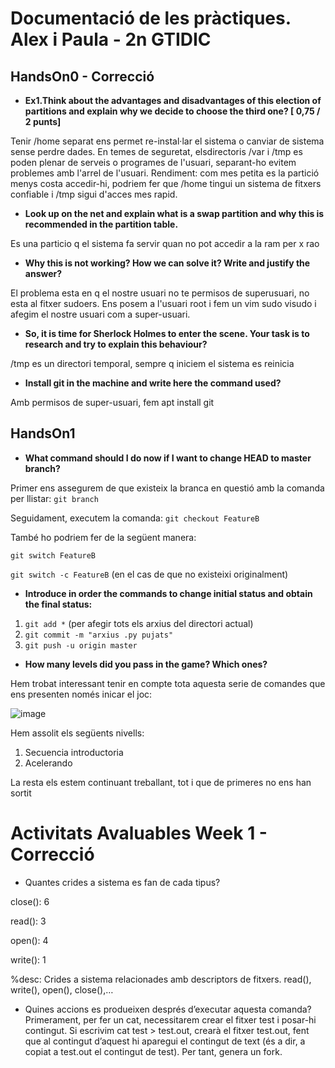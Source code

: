 # Documentació de les pràctiques. Alex i Paula - 2n GTIDIC

## HandsOn0 - Correcció

* **Ex1.Think about the advantages and disadvantages of this election of partitions and explain why we decide to  choose the third one? [ 0,75 / 2 punts]**

Tenir /home separat ens permet re-instal·lar el sistema o canviar de sistema sense perdre dades. En temes de seguretat, elsdirectoris /var i /tmp es poden plenar de serveis o programes de l'usuari, separant-ho evitem problemes amb l'arrel de l'usuari. Rendiment: com mes petita es la partició menys costa accedir-hi, podriem fer que /home tingui un sistema de fitxers confiable i /tmp sigui d'acces mes rapid. 

* **Look up on the net and explain what is a swap partition and why this is recommended in the partition table.**

Es una particio q el sistema fa servir quan no pot accedir a la ram per x rao

* **Why this is not working? How we can solve it? Write and justify the answer?**

El problema esta en q el nostre usuari no te permisos de superusuari, no esta al fitxer sudoers. Ens posem a l'usuari root i fem un vim sudo visudo i afegim el nostre usuari com a super-usuari.

* **So, it is time for Sherlock Holmes to enter the scene. Your task is to research and try to explain this behaviour?**

/tmp es un directori temporal, sempre q iniciem el sistema es reinicia

* **Install git in the machine and write here the command used?**

Amb permisos de super-usuari, fem apt install git


## HandsOn1

* **What command should I do now if I want to change HEAD to master branch?**

Primer ens assegurem de que existeix la branca en questió amb la comanda per llistar:
``` git branch ```

Seguidament, executem la comanda:
``` git checkout FeatureB ```

També ho podriem fer de la següent manera:
 
``` git switch FeatureB  ```

``` git switch -c FeatureB ``` (en el cas de que no existeixi originalment)

* **Introduce in order the commands to change initial status and obtain the final status:**

1. ``` git add * ``` (per afegir tots els arxius del directori actual)
2. ``` git commit -m "arxius .py pujats" ```
3. ``` git push -u origin master ```

* **How many levels did you pass in the game? Which ones?**

Hem trobat interessant tenir en compte tota aquesta serie de comandes que ens presenten només inicar el joc:

![image](https://user-images.githubusercontent.com/38278207/135923895-f743dbbb-bb15-46a7-b255-62523ea1c1c8.png)

Hem assolit els següents nivells:

1. Secuencia introductoria
2. Acelerando

La resta els estem continuant treballant, tot i que de primeres no ens han sortit

# Activitats Avaluables Week 1 - Correcció

*  Quantes crides a sistema es fan de cada tipus? 

 close(): 6

 read(): 3

 open(): 4

 write(): 1

 %desc: Crides a sistema relacionades amb descriptors de fitxers. read(), write(), open(), close(),…
 

* Quines accions es produeixen després d’executar aquesta comanda? Primerament, per fer un cat, necessitarem crear el fitxer test i posar-hi contingut. Si escrivim cat test > test.out, crearà el fitxer test.out, fent que al contingut d’aquest hi aparegui el contingut de text (és a dir, a copiat a test.out el contingut de test). Per tant, genera un fork.




